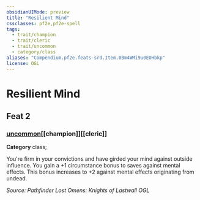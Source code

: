 ```yaml
---
obsidianUIMode: preview
title: "Resilient Mind"
cssclasses: pf2e,pf2e-spell
tags:
  - trait/champion
  - trait/cleric
  - trait/uncommon
  - category/class
aliases: "Compendium.pf2e.feats-srd.Item.0Bm4WMi9u0EOHbkp"
license: OGL
---
```

# Resilient Mind
## Feat 2
### [uncommon](uncommon "Uncommon Rarity Trait")[[champion]][[cleric]]

**Category** class; 




You're firm in your convictions and have girded your mind against outside influence. You gain a +1 circumstance bonus to saves against mental effects. This bonus increases to +2 against mental effects originating from undead.

*Source: Pathfinder Lost Omens: Knights of Lastwall*
*OGL*